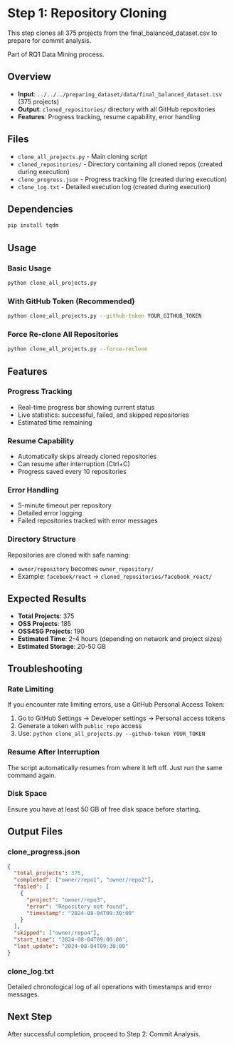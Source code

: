 # Step 1: Repository Cloning

This step clones all 375 projects from the final_balanced_dataset.csv to prepare for commit analysis.

Part of RQ1 Data Mining process.

## Overview

- **Input**: `../../../preparing_dataset/data/final_balanced_dataset.csv` (375 projects)
- **Output**: `cloned_repositories/` directory with all GitHub repositories
- **Features**: Progress tracking, resume capability, error handling

## Files

- `clone_all_projects.py` - Main cloning script
- `cloned_repositories/` - Directory containing all cloned repos (created during execution)
- `clone_progress.json` - Progress tracking file (created during execution)
- `clone_log.txt` - Detailed execution log (created during execution)

## Dependencies

```bash
pip install tqdm
```

## Usage

### Basic Usage
```bash
python clone_all_projects.py
```

### With GitHub Token (Recommended)
```bash
python clone_all_projects.py --github-token YOUR_GITHUB_TOKEN
```

### Force Re-clone All Repositories
```bash
python clone_all_projects.py --force-reclone
```

## Features

### Progress Tracking
- Real-time progress bar showing current status
- Live statistics: successful, failed, and skipped repositories
- Estimated time remaining

### Resume Capability
- Automatically skips already cloned repositories
- Can resume after interruption (Ctrl+C)
- Progress saved every 10 repositories

### Error Handling
- 5-minute timeout per repository
- Detailed error logging
- Failed repositories tracked with error messages

### Directory Structure
Repositories are cloned with safe naming:
- `owner/repository` becomes `owner_repository/`
- Example: `facebook/react` → `cloned_repositories/facebook_react/`

## Expected Results

- **Total Projects**: 375
- **OSS Projects**: 185
- **OSS4SG Projects**: 190
- **Estimated Time**: 2-4 hours (depending on network and project sizes)
- **Estimated Storage**: 20-50 GB

## Troubleshooting

### Rate Limiting
If you encounter rate limiting errors, use a GitHub Personal Access Token:
1. Go to GitHub Settings → Developer settings → Personal access tokens
2. Generate a token with `public_repo` access
3. Use: `python clone_all_projects.py --github-token YOUR_TOKEN`

### Resume After Interruption
The script automatically resumes from where it left off. Just run the same command again.

### Disk Space
Ensure you have at least 50 GB of free disk space before starting.

## Output Files

### clone_progress.json
```json
{
  "total_projects": 375,
  "completed": ["owner/repo1", "owner/repo2"],
  "failed": [
    {
      "project": "owner/repo3",
      "error": "Repository not found",
      "timestamp": "2024-08-04T09:30:00"
    }
  ],
  "skipped": ["owner/repo4"],
  "start_time": "2024-08-04T09:00:00",
  "last_update": "2024-08-04T09:30:00"
}
```

### clone_log.txt
Detailed chronological log of all operations with timestamps and error messages.

## Next Step

After successful completion, proceed to Step 2: Commit Analysis.